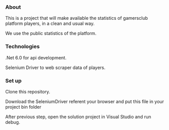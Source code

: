 ### About
This is a project that will make available the statistics of gamersclub platform players, in a clean and usual way.

We use the public statistics of the platform.

### Technologies
.Net 6.0 for api development.

Selenium Driver to web scraper data of players.

### Set up
Clone this repository.

Download the SeleniumDriver referent your browser and put this file in your project bin folder

After previous step, open the solution project in Visual Studio and run debug.
